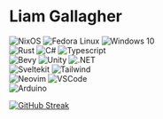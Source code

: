 # Liam Gallagher

![NixOS](https://img.shields.io/badge/NixOS-5277C3?style=for-the-badge&logo=nixos&logoColor=white)
![Fedora Linux](https://img.shields.io/badge/Fedora-294172?style=for-the-badge&logo=fedora&logoColor=white)
![Windows 10](https://img.shields.io/badge/Windows%2010-0078D6?style=for-the-badge&logo=windows&logoColor=white)
<br>
![Rust](https://img.shields.io/badge/rust-e53717.svg?style=for-the-badge&logo=rust&logoColor=white)
![C#](https://img.shields.io/badge/c%23-9a4993.svg?style=for-the-badge&logo=c-sharp&logoColor=white)
![Typescript](https://img.shields.io/badge/TypeScript-007ACC?style=for-the-badge&logo=typescript&logoColor=white)
<br>
![Bevy](https://img.shields.io/badge/Bevy-232326?style=for-the-badge&logo=bevy&logoColor=white)
![Unity](https://img.shields.io/badge/unity-%23239120.svg?style=for-the-badge&logo=unity&logoColor=white)
![.NET](https://img.shields.io/badge/.NET-512BD4?style=for-the-badge&logo=dotnet&logoColor=white)
<br>
![Sveltekit](https://img.shields.io/badge/SvelteKit-FF3E00?style=for-the-badge&logo=Svelte&logoColor=white)
![Tailwind](https://img.shields.io/badge/Tailwind-38bdf8?style=for-the-badge&logo=tailwind-css&logoColor=white)
<br>
![Neovim](https://img.shields.io/badge/NeoVim-%2357A143.svg?&style=for-the-badge&logo=neovim&logoColor=white)
![VSCode](https://img.shields.io/badge/VSCode-0078D4?style=for-the-badge&logo=visual%20studio%20code&logoColor=white)
<br>
![Arduino](https://img.shields.io/badge/Arduino-00979D?style=for-the-badge&logo=Arduino&logoColor=white)

[![GitHub Streak](http://github-readme-streak-stats.herokuapp.com?user=LiamGallagher737&theme=github-dark&hide_border=true&background=161B22)](https://git.io/streak-stats)
